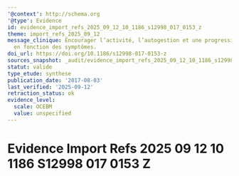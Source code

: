 ```yaml
---
'@context': http://schema.org
'@type': Evidence
id: evidence_import_refs_2025_09_12_10_1186_s12998_017_0153_z
theme: import_refs_2025_09_12
message_clinique: Encourager l’activité, l’autogestion et une progression graduée
  en fonction des symptômes.
doi_url: https://doi.org/10.1186/s12998-017-0153-z
sources_snapshot: _audit/evidence_import_refs_2025_09_12_10_1186_s12998_017_0153_z.json
statut: valide
type_etude: synthese
publication_date: '2017-08-03'
last_verified: '2025-09-12'
retraction_status: ok
evidence_level:
  scale: OCEBM
  value: unspecified
---
```

# Evidence Import Refs 2025 09 12 10 1186 S12998 017 0153 Z

